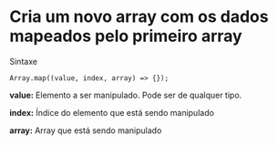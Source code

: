 # Cria um novo array com os dados mapeados pelo primeiro array

Sintaxe

```
Array.map((value, index, array) => {});
```

**value:** Elemento a ser manipulado. Pode ser de qualquer tipo.

**index:** Índice do elemento que está sendo manipulado

**array:** Array que está sendo manipulado
